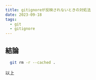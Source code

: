 ```yaml
---
title: gitignoreが反映されないときの対処法
date: 2023-09-18
tags:
  - git
  - gitignore
---
```


## 結論

```bash
  git rm -r --cached .
```

以上
